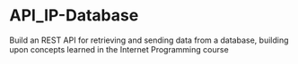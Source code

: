 # API_IP-Database
Build an REST API for retrieving and sending data from a database, building upon concepts learned in the Internet Programming course
